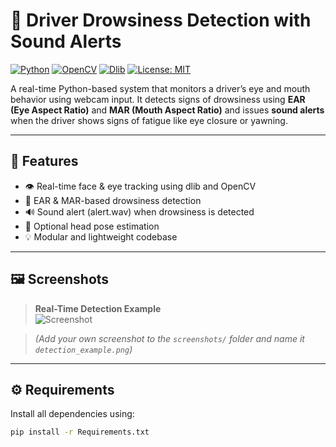 # 🛑 Driver Drowsiness Detection with Sound Alerts

[![Python](https://img.shields.io/badge/Python-3.8%2B-blue.svg)](https://www.python.org/)
[![OpenCV](https://img.shields.io/badge/OpenCV-4.x-green.svg)](https://opencv.org/)
[![Dlib](https://img.shields.io/badge/dlib-19.x-orange.svg)](http://dlib.net/)
[![License: MIT](https://img.shields.io/badge/License-MIT-yellow.svg)](LICENSE)

A real-time Python-based system that monitors a driver’s eye and mouth behavior using webcam input. It detects signs of drowsiness using **EAR (Eye Aspect Ratio)** and **MAR (Mouth Aspect Ratio)** and issues **sound alerts** when the driver shows signs of fatigue like eye closure or yawning.

---

## 🚀 Features

- 👁️ Real-time face & eye tracking using dlib and OpenCV
- 📏 EAR & MAR-based drowsiness detection
- 🔊 Sound alert (alert.wav) when drowsiness is detected
- 🧠 Optional head pose estimation
- 💡 Modular and lightweight codebase

---

## 🖼️ Screenshots

> **Real-Time Detection Example**  
> ![Screenshot](screenshots/detection_example.png)

> *(Add your own screenshot to the `screenshots/` folder and name it `detection_example.png`)*

---

## ⚙️ Requirements

Install all dependencies using:

```bash
pip install -r Requirements.txt
